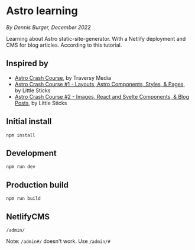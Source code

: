 # Astro learning

*By Dennis Burger, December 2022*

Learning about Astro static-site-generator. With a Netlify deployment and CMS for blog articles. According to this tutorial.

## Inspired by

* [Astro Crash Course](https://www.youtube.com/watch?v=Oi9z5gfIHJs), by Traversy Media
* [Astro Crash Course #1 - Layouts, Astro Components, Styles, & Pages](https://www.youtube.com/watch?v=cbYr75_R15M), by Little Sticks
* [Astro Crash Course #2 - Images, React and Svelte Components, & Blog Posts](https://www.youtube.com/watch?v=xcDUpe1NfCQ), by Little Sticks

## Initial install

    npm install

## Development

    npm run dev

## Production build

    npm run build

## NetlifyCMS

    /admin/

Note: `/admin#/` doesn't work. Use `/admin/#`